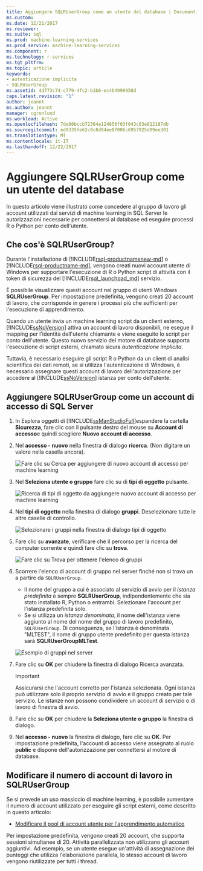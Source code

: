 ```yaml
---
title: Aggiungere SQLRUserGroup come un utente del database | Documenti Microsoft
ms.custom: 
ms.date: 12/21/2017
ms.reviewer: 
ms.suite: sql
ms.prod: machine-learning-services
ms.prod_service: machine-learning-services
ms.component: r
ms.technology: r-services
ms.tgt_pltfrm: 
ms.topic: article
keywords:
- autenticazione implicita
- SQLRUserGroup
ms.assetid: 4d773c74-c779-4fc2-b1b6-ec4b4990950d
caps.latest.revision: "1"
author: jeannt
ms.author: jeannt
manager: cgronlund
ms.workload: Active
ms.openlocfilehash: 7de60bccb72364e124656f03f043c03e812187db
ms.sourcegitcommit: ed9335fe62c0c8d94ee87006c6957925d09ee301
ms.translationtype: MT
ms.contentlocale: it-IT
ms.lasthandoff: 12/22/2017
---
```

# <a name="add-sqlrusergroup-as-a-database-user"></a>Aggiungere SQLRUserGroup come un utente del database

In questo articolo viene illustrato come concedere al gruppo di lavoro gli account utilizzati dai servizi di machine learning in SQL Server le autorizzazioni necessarie per connettersi al database ed eseguire processi R o Python per conto dell'utente.

## <a name="what-is-sqlrusergroup"></a>Che cos'è SQLRUserGroup?

Durante l'installazione di [!INCLUDE[rsql-productnamenew-md](../../includes/rsql-productnamenew-md.md)] o [!INCLUDE[rsql-productname-md](../../includes/rsql-productname-md.md)], vengono creati nuovi account utente di Windows per supportare l'esecuzione di R o Python script di attività con il token di sicurezza del [!INCLUDE[rsql_launchpad_md](../../includes/rsql-launchpad-md.md)] servizio.

È possibile visualizzare questi account nel gruppo di utenti Windows **SQLRUserGroup**. Per impostazione predefinita, vengono creati 20 account di lavoro, che corrisponde in genere i processi più che sufficienti per l'esecuzione di apprendimento.

Quando un utente invia un machine learning script da un client esterno, [!INCLUDE[ssNoVersion](../../includes/ssnoversion-md.md)] attiva un account di lavoro disponibili, ne esegue il mapping per l'identità dell'utente chiamante e viene eseguito lo script per conto dell'utente. Questo nuovo servizio del motore di database supporta l'esecuzione di script esterni, chiamato sicura *autenticazione implicita*.

Tuttavia, è necessario eseguire gli script R o Python da un client di analisi scientifica dei dati remoti, se si utilizza l'autenticazione di Windows, è necessario assegnare questi account di lavoro dell'autorizzazione per accedere al [!INCLUDE[ssNoVersion](../../includes/ssnoversion-md.md)] istanza per conto dell'utente.

## <a name="add-sqlrusergroup-as-a-sql-server-login"></a>Aggiungere SQLRUserGroup come un account di accesso di SQL Server

1. In Esplora oggetti di [!INCLUDE[ssManStudioFull](../../includes/ssmanstudiofull-md.md)]espandere la cartella **Sicurezza**, fare clic con il pulsante destro del mouse su **Account di accesso**e quindi scegliere **Nuovo account di accesso**.

2. Nel **accesso - nuovo** nella finestra di dialogo **ricerca**. (Non digitare un valore nella casella ancora).
    
     ![Fare clic su Cerca per aggiungere di nuovo account di accesso per machine learning](media/implied-auth-login1.png "fare clic su Cerca per aggiungere di nuovo account di accesso per machine learning")

3. Nel **Seleziona utente o gruppo** fare clic su di **tipi di oggetto** pulsante.

     ![Ricerca di tipi di oggetto da aggiungere nuovo account di accesso per machine learning](media/implied-auth-login2.png "ricerca i tipi di oggetto da aggiungere nuovo account di accesso per machine learning")

4. Nel **tipi di oggetto** nella finestra di dialogo **gruppi**. Deselezionare tutte le altre caselle di controllo.

     ![Selezionare i gruppi nella finestra di dialogo tipi di oggetto](media/implied-auth-login3.png "selezionare gruppi nella finestra di dialogo tipi di oggetto")

4. Fare clic su **avanzate**, verificare che il percorso per la ricerca del computer corrente e quindi fare clic su **trova**.

     ![Fare clic su Trova per ottenere l'elenco di gruppi](media/implied-auth-login4.png "fare clic su Trova per ottenere l'elenco di gruppi")

5. Scorrere l'elenco di account di gruppo nel server finché non si trova un a partire da `SQLRUserGroup`.
    
    + Il nome del gruppo a cui è associato al servizio di avvio per il _istanza predefinita_ è sempre **SQLRUserGroup**, indipendentemente che sia stato installato R, Python o entrambi. Selezionare l'account per l'istanza predefinita solo.
    + Se si utilizza un _istanza denominata_, il nome dell'istanza viene aggiunto al nome del nome del gruppo di lavoro predefinito, `SQLRUserGroup`. Di conseguenza, se l'istanza è denominata "MLTEST", il nome di gruppo utente predefinito per questa istanza sarà **SQLRUserGroupMLTest**.
 
     ![Esempio di gruppi nel server](media/implied-auth-login5.png "esempio di gruppi nel server")
   
5. Fare clic su **OK** per chiudere la finestra di dialogo Ricerca avanzata.

    > [!IMPORTANT]
    > Assicurarsi che l'account corretto per l'istanza selezionata. Ogni istanza può utilizzare solo il proprio servizio di avvio e il gruppo creato per tale servizio. Le istanze non possono condividere un account di servizio o di lavoro di finestra di avvio.

6. Fare clic su **OK** per chiudere la **Seleziona utente o gruppo** la finestra di dialogo.

7. Nel **accesso - nuovo** la finestra di dialogo, fare clic su **OK**. Per impostazione predefinita, l'account di accesso viene assegnato al ruolo **public** e dispone dell'autorizzazione per connettersi al motore di database.

## <a name="change-the-number-of-worker-accounts-in-sqlrusergroup"></a>Modificare il numero di account di lavoro in SQLRUserGroup

Se si prevede un uso massiccio di machine learning, è possibile aumentare il numero di account utilizzato per eseguire gli script esterni, come descritto in questo articolo: 

+ [Modificare il pool di account utente per l'apprendimento automatico](modify-the-user-account-pool-for-sql-server-r-services.md)

Per impostazione predefinita, vengono creati 20 account, che supporta sessioni simultanee di 20. Attività parallelizzata non utilizzano gli account aggiuntivi. Ad esempio, se un utente esegue un'attività di assegnazione dei punteggi che utilizza l'elaborazione parallela, lo stesso account di lavoro vengono riutilizzate per tutti i thread.
